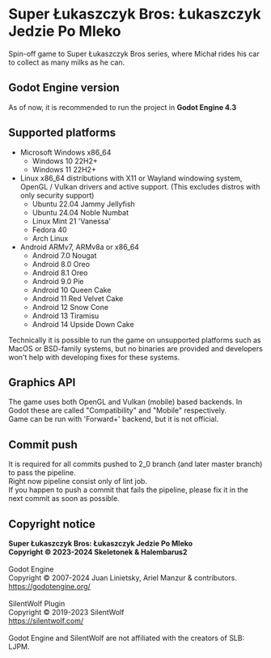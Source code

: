 # Super Łukaszczyk Bros: Łukaszczyk Jedzie Po Mleko
Spin-off game to Super Łukaszczyk Bros series, where Michał rides his car to collect as many milks as he can.

## Godot Engine version
As of now, it is recommended to run the project in **Godot Engine 4.3**

## Supported platforms
- Microsoft Windows x86_64
  - Windows 10 22H2+
  - Windows 11 22H2+
- Linux x86_64 distributions with X11 or Wayland windowing system, OpenGL / Vulkan drivers and active support. (This excludes distros with only security support)
  - Ubuntu 22.04 Jammy Jellyfish
  - Ubuntu 24.04 Noble Numbat
  - Linux Mint 21 'Vanessa'
  - Fedora 40
  - Arch Linux
- Android ARMv7, ARMv8a or x86_64
  - Android 7.0 Nougat
  - Android 8.0 Oreo
  - Android 8.1 Oreo
  - Android 9.0 Pie
  - Android 10 Queen Cake
  - Android 11 Red Velvet Cake
  - Android 12 Snow Cone
  - Android 13 Tiramisu
  - Android 14 Upside Down Cake

Technically it is possible to run the game on unsupported platforms such as MacOS or BSD-family systems, but no binaries are provided and developers won't help with developing fixes for these systems.

## Graphics API
The game uses both OpenGL and Vulkan (mobile) based backends. In Godot these are called "Compatibility" and "Mobile" respectively.\
Game can be run with 'Forward+' backend, but it is not official.

## Commit push
It is required for all commits pushed to 2_0 branch (and later master branch) to pass the pipeline.\
Right now pipeline consist only of lint job.\
If you happen to push a commit that fails the pipeline, please fix it in the next commit as soon as possible.

## Copyright notice
**Super Łukaszczyk Bros: Łukaszczyk Jedzie Po Mleko**\
**Copyright © 2023-2024 Skeletonek & Halembarus2**\
\
Godot Engine\
Copyright © 2007-2024 Juan Linietsky, Ariel Manzur & contributors.\
https://godotengine.org/
\
\
SilentWolf Plugin\
Copyright © 2019-2023 SilentWolf\
https://silentwolf.com/
\
\
Godot Engine and SilentWolf are not affiliated with the creators of SLB: LJPM.
